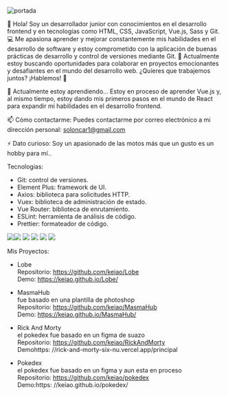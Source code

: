 

![portada](https://user-images.githubusercontent.com/38365548/226806464-4e3a851e-967b-42b7-9ec4-00b2fb472ba1.jpg)


👋 Hola! Soy un desarrollador junior con conocimientos en el desarrollo frontend y en tecnologías como HTML, CSS, JavaScript, Vue.js, Sass y Git. 💻 Me apasiona aprender y mejorar constantemente mis habilidades en el desarrollo de software y estoy comprometido con la aplicación de buenas prácticas de desarrollo y control de versiones mediante Git. 🚀 Actualmente estoy buscando oportunidades para colaborar en proyectos emocionantes y desafiantes en el mundo del desarrollo web. ¿Quieres que trabajemos juntos? ¡Hablemos! 🤝

🌱 Actualmente estoy aprendiendo...
Estoy en proceso de aprender Vue.js y, al mismo tiempo, estoy dando mis primeros pasos en el mundo de React para expandir mi habilidades en el desarrollo frontend.

📫 Cómo contactarme:
Puedes contactarme por correo electrónico a mi dirección personal: soloncar1@gmail.com

⚡ Dato curioso: Soy un apasionado de las motos más que un gusto es un hobby para mí..

Tecnologias:
- Git: control de versiones.
- Element Plus: framework de UI.
- Axios: biblioteca para solicitudes HTTP.
- Vuex: biblioteca de administración de estado.
- Vue Router: biblioteca de enrutamiento.
- ESLint: herramienta de análisis de código.
- Prettier: formateador de código.

<img src="https://img.shields.io/badge/HTML5-E34F26?style=for-the-badge&logo=html5&logoColor=white" /><img src="https://img.shields.io/badge/CSS3-1572B6?style=for-the-badge&logo=css3&logoColor=white" />
<img src="https://img.shields.io/badge/GIT-E44C30?style=for-the-badge&logo=git&logoColor=white" />
<img src="https://img.shields.io/badge/Sass-CC6699?style=for-the-badge&logo=sass&logoColor=white" />
<img src="https://img.shields.io/badge/JavaScript-323330?style=for-the-badge&logo=javascript&logoColor=F7DF1E" />
<img src="https://img.shields.io/badge/Vue.js-35495E?style=for-the-badge&logo=vuedotjs&logoColor=4FC08D" />


Mis Proyectos:

- Lobe <br>
Repositorio: https://github.com/keiao/Lobe <br>
Demo: https://keiao.github.io/Lobe/

- MasmaHub <br>
fue basado en una plantilla de photoshop <br>
Repositorio: https://github.com/keiao/MasmaHub <br>
Demo: https://keiao.github.io/MasmaHub/

- Rick And Morty <br>
el pokedex fue basado en un figma de suazo <br>
Repositorio: https://github.com/keiao/RickAndMorty <br>
Demohttps: //rick-and-morty-six-nu.vercel.app/principal

- Pokedex <br>
el pokedex fue basado en un figma y aun esta en proceso <br>
Repositorio: https://github.com/keiao/pokedex <br>
Demo:https: //keiao.github.io/pokedex/
